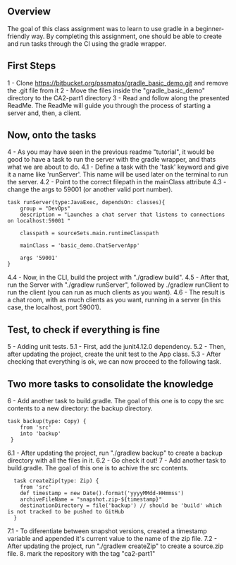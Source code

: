 ## Overview
The goal of this class assignment was to learn to use gradle in a beginner-friendly way. By completing this assignment, one should be able to create and run tasks through the CI using the gradle wrapper.

## First Steps
1 - Clone https://bitbucket.org/pssmatos/gradle_basic_demo.git and remove the .git file from it
2 - Move the files inside the "gradle_basic_demo" directory to the CA2-part1 directory
3 - Read and follow along the presented ReadMe. The ReadMe will guide you through the process of starting a server and, then, a client.

## Now, onto the tasks
4 - As you may have seen in the previous readme "tutorial", it would be good to have a task to run the server with the gradle wrapper, and thats what we are about to do.
4.1 - Define a task with the 'task' keyword and give it a name like 'runServer'. This name will be used later on the terminal to run the server.
4.2 - Point to the correct filepath in the mainClass attribute
4.3 - change the args to 59001 (or another valid port number).

```
task runServer(type:JavaExec, dependsOn: classes){
    group = "DevOps"
    description = "Launches a chat server that listens to connections on localhost:59001 "

    classpath = sourceSets.main.runtimeClasspath

    mainClass = 'basic_demo.ChatServerApp'

    args '59001'
}
```
4.4 - Now, in the CLI, build the project with "./gradlew build".
4.5 - After that, run the Server with "./gradlew runServer", followed by ./gradlew runClient to run the client (you can run as much clients as you want).
4.6 - The result is a chat room, with as much clients as you want, running in a server (in this case, the localhost, port 59001).

## Test, to check if everything is fine
5 - Adding unit tests.
5.1 - First, add the junit4.12.0 dependency.
5.2 - Then, after updating the project, create the unit test to the App class.
5.3 - After checking that everything is ok, we can now proceed to the following task.

## Two more tasks to consolidate the knowledge
6 - Add another task to build.gradle. The goal of this one is to copy the src contents to a new directory: the backup directory.
```
task backup(type: Copy) {
    from 'src'
    into 'backup'
 }
````
6.1 - After updating the project, run "./gradlew backup" to create a backup directory with all the files in it.
6.2 - Go check it out!
7 - Add another task to build.gradle. The goal of this one is to achive the src contents.
```
  task createZip(type: Zip) {
    from 'src'
    def timestamp = new Date().format('yyyyMMdd-HHmmss')
    archiveFileName = "snapshot.zip-${timestamp}"
    destinationDirectory = file('backup') // should be 'build' which is not tracked to be pushed to GitHub
  }
````
7.1 - To diferentiate between snapshot versions, created a timestamp variable and appended it's current value to the name of the zip file. 
7.2 - After updating the project, run "./gradlew createZip" to create a source.zip file.
8. mark the repository with the tag "ca2-part1"